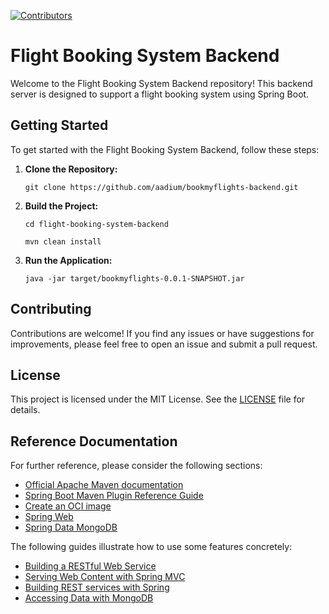 [![Contributors][contributors-shield]][contributors-url]

<!-- MARKDOWN LINKS & IMAGES -->
<!-- https://www.markdownguide.org/basic-syntax/#reference-style-links -->
[contributors-shield]: https://img.shields.io/github/contributors/Codyl/react-toastmasters.svg?style=for-the-badge
[contributors-url]: https://github.com/Codyl/react-toastmasters/graphs/contributors

# Flight Booking System Backend

Welcome to the Flight Booking System Backend repository! This backend server is designed to support a flight booking system using Spring Boot.

## Getting Started

To get started with the Flight Booking System Backend, follow these steps:

1. **Clone the Repository:**
    <p><code>git clone https://github.com/aadium/bookmyflights-backend.git</code></p>
2. **Build the Project:**
    <p><code>cd flight-booking-system-backend</code></p>
    <p><code>mvn clean install</code></p>
3. **Run the Application:**
    <p><code>java -jar target/bookmyflights-0.0.1-SNAPSHOT.jar</code></p>

## Contributing

Contributions are welcome! If you find any issues or have suggestions for improvements, please feel free to open an issue and submit a pull request.

## License

This project is licensed under the MIT License. See the [LICENSE](LICENSE) file for details.

## Reference Documentation

For further reference, please consider the following sections:
- [Official Apache Maven documentation](https://maven.apache.org/guides/index.html)
- [Spring Boot Maven Plugin Reference Guide](https://docs.spring.io/spring-boot/docs/3.2.1/maven-plugin/reference/html/)
- [Create an OCI image](https://docs.spring.io/spring-boot/docs/3.2.1/maven-plugin/reference/html/#build-image)
- [Spring Web](https://docs.spring.io/spring-boot/docs/3.2.1/reference/htmlsingle/index.html#web)
- [Spring Data MongoDB](https://docs.spring.io/spring-boot/docs/3.2.1/reference/htmlsingle/index.html#data.nosql.mongodb)

The following guides illustrate how to use some features concretely:
- [Building a RESTful Web Service](https://spring.io/guides/gs/rest-service/)
- [Serving Web Content with Spring MVC](https://spring.io/guides/gs/serving-web-content/)
- [Building REST services with Spring](https://spring.io/guides/tutorials/rest/)
- [Accessing Data with MongoDB](https://spring.io/guides/gs/accessing-data-mongodb/)
